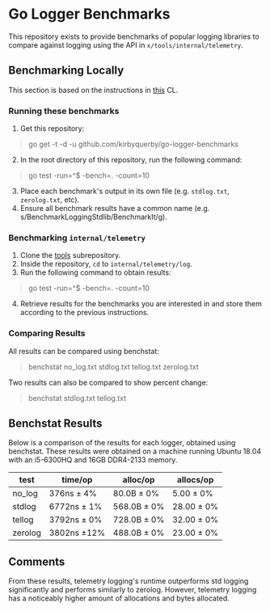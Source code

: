 # Go Logger Benchmarks

This repository exists to provide benchmarks of popular logging libraries to compare against logging using the API in `x/tools/internal/telemetry`.

## Benchmarking Locally
This section is based on the instructions in [this](https://go-review.googlesource.com/c/tools/+/212078) CL.
### Running these benchmarks
1. Get this repository:
> go get -t -d -u github.com/kirbyquerby/go-logger-benchmarks
2. In the root directory of this repository, run the following command:
> go test -run=^$ -bench=. -count=10
3. Place each benchmark's output in its own file (e.g. `stdlog.txt`, `zerolog.txt`, etc).
4. Ensure all benchmark results have a common name (e.g. s/BenchmarkLoggingStdlib/BenchmarkIt/g).



### Benchmarking `internal/telemetry`
1. Clone the [tools](https://golang.org/x/tools) subrepository.
2. Inside the repository, `cd` to `internal/telemetry/log`.
3. Run the following command to obtain results:
> go test -run=^$ -bench=. -count=10
4. Retrieve results for the benchmarks you are interested in and store them according to the previous instructions.

### Comparing Results
All results can be compared using benchstat:
> benchstat no_log.txt stdlog.txt tellog.txt zerolog.txt

Two results can also be compared to show percent change:
> benchstat stdlog.txt tellog.txt
## Benchstat Results
Below is a comparison of the results for each logger, obtained using benchstat. These results were obtained on a machine running Ubuntu 18.04 with an i5-6300HQ and 16GB DDR4-2133 memory.




| test   | time/op     | alloc/op    | allocs/op      |
|--------|-------------|-------------|----------------|
|no_log  | 376ns ± 4%  | 80.0B ± 0%  | 5.00 ± 0%      |
|stdlog  | 6772ns ± 1% | 568.0B ± 0% | 28.00 ± 0%     |
|tellog  | 3792ns ± 0% | 728.0B ± 0% | 32.00 ± 0%     |
|zerolog | 3802ns ±12% | 488.0B ± 0% | 23.00 ± 0%     |

## Comments

From these results, telemetry logging's runtime outperforms std logging significantly and performs similarly to zerolog. However, telemetry logging has a noticeably higher amount of allocations and bytes allocated.